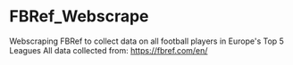 # FBRef_Webscrape
Webscraping FBRef to collect data on all football players in Europe's Top 5 Leagues
All data collected from: https://fbref.com/en/

